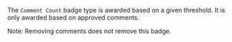 The `Comment Count` badge type is awarded based on a given threshold. It is only awarded based on approved comments.

Note: Removing comments does not remove this badge.

